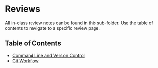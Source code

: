 # Reviews

All in-class review notes can be found in this sub-folder. Use the table of contents to navigate to a specific review page.

## Table of Contents

- [Command Line and Version Control](command-line-and-version-control.md)
- [Git Workflow](git-workflow)
